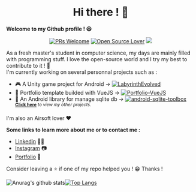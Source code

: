 <h1 align="center">Hi there ! 👋</h1>

**Welcome to my Github profile ! 😃** <br/>

<p align="center"> 
    <a href="https://github.com/hbollon/"><img src="https://img.shields.io/badge/PRs-welcome-brightgreen.svg?style=flat&logo=github" alt="PRs Welcome"></a> 
    <a href="https://github.com/hbollon/"><img src="https://badges.frapsoft.com/os/v2/open-source.svg?v=103" alt="Open Source Lover"></a>
    <a href="https://github.com/hbollon/"><img src="https://img.shields.io/github/followers/hbollon.svg?label=Follow%20@hbollon&style=social"></a> 
</p>

As a fresh master's student in computer science, my days are mainly filled with programming stuff. I love the open-source world and I try my best to contribute to it ! 🙈 <br/>
I'm currently working on several personnal projects such as :
- 🎮 A Unity game project for Android -> [![LabyrinthEvolved](https://img.shields.io/static/v1?label=Project:&message=LabyrinthEvolved&color=Blue)](https://github.com/hbollon/LabyrinthEvolved)
- 💼 Portfolio template builded with VueJS -> [![Portfolio-VueJS](https://img.shields.io/static/v1?label=Project:&message=portfolio-vuejs&color=Blue)](https://github.com/hbollon/portfolio-vuejs)
- 📱 An Android library for manage sqlite db -> [![android-sqlite-toolbox](https://img.shields.io/static/v1?label=Project:&message=android-sqlite-toolbox&color=Blue)](https://github.com/hbollon/android-sqlite-toolbox)
<br/><sup>**[Click here](https://github.com/hbollon?tab=repositories)** *to view my other projects.</sup>*

I'm also an Airsoft lover ❤️

**Some links to learn more about me or to contact me :**
- <a href="https://www.linkedin.com/in/hugo-bollon-68a2381a4/">Linkedin</a> 👨‍💼
- <a href="https://www.instagram.com/_hbollon">Instagram</a> 📷
- <a href="https://hugobollon.me">Portfolio</a> 💼

Consider leaving a ⭐ if one of my repo helped you ! 😁 Thanks !

 ![Anurag's github stats](https://github-readme-stats.vercel.app/api?username=hbollon&count_private=true&show_icons=true&theme=tokyonight&include_all_commits=true)[![Top Langs](https://github-readme-stats.vercel.app/api/top-langs/?username=hbollon&layout=compact&theme=tokyonight)](https://github.com/anuraghazra/github-readme-stats)

